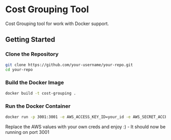 # Cost Grouping Tool
Cost Grouping tool for work with Docker support.

## Getting Started

### Clone the Repository
```sh
git clone https://github.com/your-username/your-repo.git
cd your-repo
```

### Build the Docker Image
```sh
docker build -t cost-grouping .
```

### Run the Docker Container
```sh
docker run -p 3001:3001 -e AWS_ACCESS_KEY_ID=your_id -e AWS_SECRET_ACCESS_KEY=your_secret_key -e AWS_DEFAULT_REGION=us-east-1 cost-grouping
```

Replace the AWS values with your own creds and enjoy :) - It should now be running on port 3001

